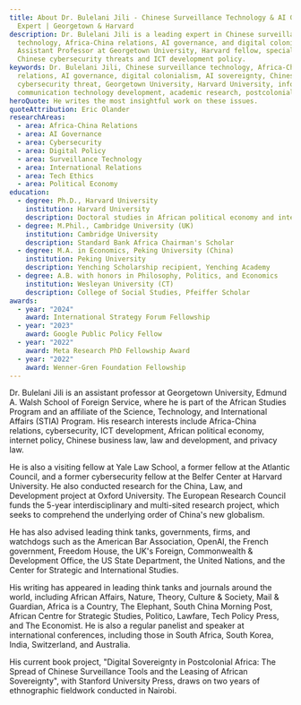 ```yaml
---
title: About Dr. Bulelani Jili - Chinese Surveillance Technology & AI Governance
  Expert | Georgetown & Harvard
description: Dr. Bulelani Jili is a leading expert in Chinese surveillance
  technology, Africa-China relations, AI governance, and digital colonialism.
  Assistant Professor at Georgetown University, Harvard fellow, specializing in
  Chinese cybersecurity threats and ICT development policy.
keywords: Dr. Bulelani Jili, Chinese surveillance technology, Africa-China
  relations, AI governance, digital colonialism, AI sovereignty, Chinese
  cybersecurity threat, Georgetown University, Harvard University, information
  communication technology development, academic research, postcolonial theory
heroQuote: He writes the most insightful work on these issues.
quoteAttribution: Eric Olander
researchAreas:
  - area: Africa-China Relations
  - area: AI Governance
  - area: Cybersecurity
  - area: Digital Policy
  - area: Surveillance Technology
  - area: International Relations
  - area: Tech Ethics
  - area: Political Economy
education:
  - degree: Ph.D., Harvard University
    institution: Harvard University
    description: Doctoral studies in African political economy and international relations
  - degree: M.Phil., Cambridge University (UK)
    institution: Cambridge University
    description: Standard Bank Africa Chairman's Scholar
  - degree: M.A. in Economics, Peking University (China)
    institution: Peking University
    description: Yenching Scholarship recipient, Yenching Academy
  - degree: A.B. with honors in Philosophy, Politics, and Economics
    institution: Wesleyan University (CT)
    description: College of Social Studies, Pfeiffer Scholar
awards:
  - year: "2024"
    award: International Strategy Forum Fellowship
  - year: "2023"
    award: Google Public Policy Fellow
  - year: "2022"
    award: Meta Research PhD Fellowship Award
  - year: "2022"
    award: Wenner-Gren Foundation Fellowship
---
```

Dr. Bulelani Jili is an assistant professor at Georgetown University, Edmund A. Walsh School of Foreign Service, where he is part of the African Studies Program and an affiliate of the Science, Technology, and International Affairs (STIA) Program. His research interests include Africa-China relations, cybersecurity, ICT development, African political economy, internet policy, Chinese business law, law and development, and privacy law.

He is also a visiting fellow at Yale Law School, a former fellow at the Atlantic Council, and a former cybersecurity fellow at the Belfer Center at Harvard University. He also conducted research for the China, Law, and Development project at Oxford University. The European Research Council funds the 5-year interdisciplinary and multi-sited research project, which seeks to comprehend the underlying order of China's new globalism.

He has also advised leading think tanks, governments, firms, and watchdogs such as the American Bar Association, OpenAI, the French government, Freedom House, the UK's Foreign, Commonwealth & Development Office, the US State Department, the United Nations, and the Center for Strategic and International Studies.

His writing has appeared in leading think tanks and journals around the world, including African Affairs, Nature, Theory, Culture & Society, Mail & Guardian, Africa is a Country, The Elephant, South China Morning Post, African Centre for Strategic Studies, Politico, Lawfare, Tech Policy Press, and The Economist. He is also a regular panelist and speaker at international conferences, including those in South Africa, South Korea, India, Switzerland, and Australia. 

His current book project, "Digital Sovereignty in Postcolonial Africa: The Spread of Chinese Surveillance Tools and the Leasing of African Sovereignty", with Stanford University Press, draws on two years of ethnographic fieldwork conducted in Nairobi.

